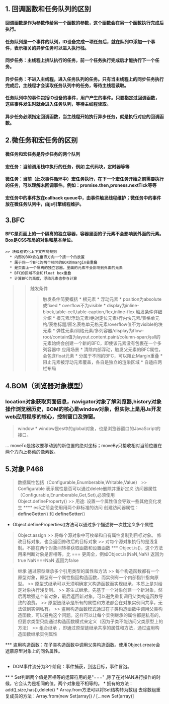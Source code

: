 <!--
 * @Author: your name
 * @Date: 2020-10-22 08:48:27
 * @LastEditTime: 2020-11-06 10:15:13
 * @LastEditors: Please set LastEditors
 * @Description: In User Settings Edit
 * @FilePath: \basicTips\js\tips.md
-->

## 1. 回调函数和任务队列的区别

  #### 回调函数是作为参数传给另一个函数的参数，这个函数会在另一个函数执行完成后执行。
  #### 任务队列是一个事件的队列，IO设备完成一项任务后，就在队列中添加一个事件，表示相关的异步任务可以进入执行栈。

  #### 同步任务：主线程上排队执行的任务，前一个任务执行完成后才能执行下一个任务。
  #### 异步任务：不进入主线程，进入任务队列的任务。只有当主线程上的同步任务执行完成后，主线程才会读取任务队列中的任务，等待主线程读取。

  #### 任务队列中的事件包括IO设备的事件，用户产生的事件。只要指定过回调函数，这些事件发生时就会进入任务队列，等待主线程读取。
  #### 异步任务必须指定回调函数，当主线程开始执行异步任务，就是执行对应的回调函数。

## 2.微任务和宏任务的区别

  #### 微任务和宏任务是异步任务的两个队列
  #### 宏任务：当前调用栈中执行的任务，例如 主代码块，定时器等等
  #### 微任务：当前（此次事件循环中）宏任务执行，在下一个宏任务开始之前需要执行的任务，可以理解未回调事件。例如：promise.then,proness.nextTick等等

  #### 宏任务中的事件放在callback queue中，由事件触发线程维护；微任务中的事件放在微任务队列中，由js引擎线程维护。



## 3.BFC

  #### BFC是页面上的一个隔离的独立容器，容器里面的子元素不会影响到外面的元素。Box是CSS布局的对象和基本单位。

    >> 块级格式化上下文布局规则
      * 内部的BOX会在垂直方向一个接一个的放置
      * 属于同一个BFC的两个相邻的BOX的margin会重叠
      * 是页面上一个隔离的独立容器，里面的元素不会影响到外面的元素
      * BFC的区域不会和float box重叠
      * 计算BFC的高度，浮动元素也参与计算
  >> 触发条件
  >>> 触发条件简要概括
    * 根元素
    * 浮动元素
    * position为absolute或fixed
    * overflow不为visible
    * display为inline-block,table-cell,table-caption,flex,inline-flex
  >>>触发条件详细介绍
    * 根元素/浮动元素/绝对定位元素/行内快元素/表格单元格/表格标题/匿名表格单元格元素/overflow值不为visible的块元素
    * 弹性元素/网格元素/多列容器/display为flow-root/contain值为layout.content.paint/column-span为all的元素始终会创建一个新的BFC，即使该元素没有包裹在一个多列容器中
  >> 应用场景
    * 清除内部浮动，触发父元素的BFC属性，会包含float元素
    * 分属于不同的BFC，可以阻止Margin重叠
    * 阻止元素被浮动元素覆盖，各自是独立的渲染区域
    * 自适应两栏布局


## 4.BOM（浏览器对象模型）

  ### location对象获取页面信息，navigator对象了解浏览器,history对象操作浏览器历史，BOM的核心是window对象，但实际上是用Js开发web应用程序的核心，控制窗口及弹窗。

  > window
    * window是es中的global对象，也是浏览器窗口的JavaScript的接口。





  ... moveTo是接收要移动到的新位置的绝对坐标；moveBy只接收相对当前位置在两个方向上移动的像素数。




## 5.对象  P468
  > 数据属性包括（Configurable,Enumberable,Writable,Value）
    >> Configurable 表示属性是否可以通过delete删除并重新定义
  > 访问器属性（Configurable,Enumberable,Get,Set),必须使用Object.defineProperty()
    >> 用途: 设置一个属性值会导致一些其他变化发生
        **** es5之前会使用用两个非标准的访问 创建访问器属性： __defineGetter__() 和 __defineSetter__()
  * Object.defineProperties()方法可以通过多个描述符一次性定义多个属性
  > Object.assign
    >> 将每个源对象中可枚举和自有属性复制到目标对象。 修改目标对象，也会返回修改后的目标对象
    >> 对每个源对象执行的是浅复制。不能在两个对象间转移获取函数和设置函数
  *** Object.is()，这个方法用来判断对象是否相等，比 === 更周全，例如Object.is(NaN,NaN) 返回为true  NaN===NaN 返回为false

  > 继承 通过原型继承多个引用类型的属性和方法
    >> 每个构造函数都有一个原型对象，原型有一个属性指回构造函数，而实例有一个内部指针指向原型。
    >> 原型式继承可以无须明确定义构造函数而实现继承，本质上是对给定对象执行浅复制。
    >> 寄生式继承，先基于一个对象创建一个新对象，然后再增强这个新对象，最后返回新对象。可以避免重复调用父类构造函数导致的浪费。
    >> 原型链继承是所有的属性和方法都会在对象实例间共享，无法做到实例私有。
    >>  盗用构造函数模式通过在子类构造函数中调用父类构造函数，可以避免这个问题。这样可以让每个实例继承的属性都是私有的，但要求类型只能通过构造函数模式来定义（因为子类不能访问父类原型上的方法）
    >> 组合继承 ，即通过原型链继承共享的属性和方法，通过盗用构造函数继承实例属性

  *** 盗用构造函数：在子类构造函数中调用父类构造函数。使用Object.create会遮蔽原型对象上的同名属性。

  ##
   * DOM事件流分为3个阶段：事件捕获，到达目标，事件冒泡。


  **
    * Set判断两个值是否相等的运算符用的是"===" ,除了在对NAN进行操作的时候，它会认为是相同的值。两个对象是不相等的。
    * 拥有的方法：add(),size,has(),delete()
    * Array.from方法可以将Set结构转为数组
    去除数组重复成员的方法：Array.from(new Set(array)) / [...new Set(array)]




